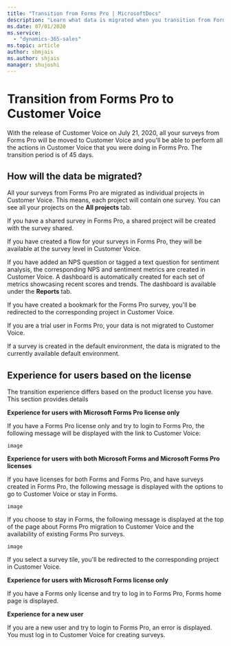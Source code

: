 ```yaml
---
title: "Transition from Forms Pro | MicrosoftDocs"
description: "Learn what data is migrated when you transition from Forms Pro to Customer Voice."
ms.date: 07/01/2020
ms.service:
  - "dynamics-365-sales"
ms.topic: article
author: sbmjais
ms.author: shjais
manager: shujoshi
---
```


# Transition from Forms Pro to Customer Voice

With the release of Customer Voice on July 21, 2020, all your surveys from Forms Pro will be moved to Customer Voice and you'll be able to perform all the actions in Customer Voice that you were doing in Forms Pro. The transition period is of 45 days.

## How will the data be migrated?

All your surveys from Forms Pro are migrated as individual projects in Customer Voice. This means, each project will contain one survey. You can see all your projects on the **All projects** tab.

If you have a shared survey in Forms Pro, a shared project will be created with the survey shared.

If you have created a flow for your surveys in Forms Pro, they will be available at the survey level in Customer Voice.

If you have added an NPS question or tagged a text question for sentiment analysis, the corresponding NPS and sentiment metrics are created in Customer Voice. A dashboard is automatically created for each set of metrics showcasing recent scores and trends. The dashboard is available under the **Reports** tab.

If you have created a bookmark for the Forms Pro survey, you'll be redirected to the corresponding project in Customer Voice.

If you are a trial user in Forms Pro, your data is not migrated to Customer Voice.

If a survey is created in the default environment, the data is migrated to the currently available default environment.

## Experience for users based on the license

The transition experience differs based on the product license you have. This section provides details 

**Experience for users with Microsoft Forms Pro license only**

If you have a Forms Pro license only and try to login to Forms Pro, the following message will be displayed with the link to Customer Voice:

`image`

**Experience for users with both Microsoft Forms and Microsoft Forms Pro licenses**

If you have licenses for both Forms and Forms Pro, and have surveys created in Forms Pro, the following message is displayed with the options to go to Customer Voice or stay in Forms.

`image`

If you choose to stay in Forms, the following message is displayed at the top of the page about Forms Pro migration to Customer Voice and the availability of existing Forms Pro surveys.

`image`

If you select a survey tile, you'll be redirected to the corresponding project in Customer Voice.

**Experience for users with Microsoft Forms license only**

If you have a Forms only license and try to log in to Forms Pro, Forms home page is displayed.

**Experience for a new user**

If you are a new user and try to login to Forms Pro, an error is displayed. You must log in to Customer Voice for creating surveys.
